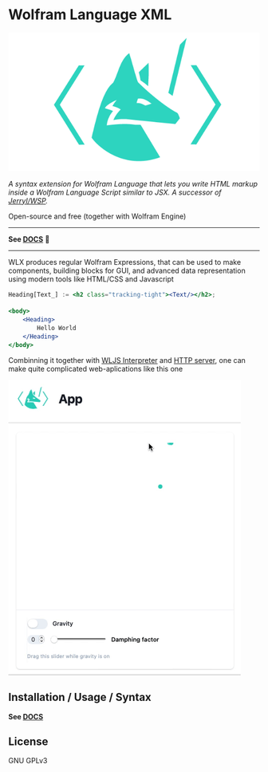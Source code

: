 # Wolfram Language XML

![](logo.png)

*A syntax extension for Wolfram Language that lets you write HTML markup inside a Wolfram Language Script similar to JSX. A successor of [JerryI/WSP](https://github.com/JerryI/wl-wsp).*

Open-source and free (together with Wolfram Engine)

---

__See [DOCS](https://jerryi.github.io/wlx-docs/)__ 💫


---

WLX produces regular Wolfram Expressions, that can be used to make components, building blocks for GUI, and advanced data representation using modern tools like HTML/CSS and Javascript

```jsx
Heading[Text_] := <h2 class="tracking-tight"><Text/></h2>;

<body>                                   
    <Heading>
        Hello World
    </Heading>
</body>
```

Combinning it together with [WLJS Interpreter](https://github.com/JerryI/wljs-interpreter) and [HTTP server](https://github.com/KirillBelovTest/HTTPHandler), one can make quite complicated web-aplications like this one

![](app.gif)

## Installation / Usage / Syntax
__See [DOCS](https://jerryi.github.io/wlx-docs/)__

## License
GNU GPLv3






